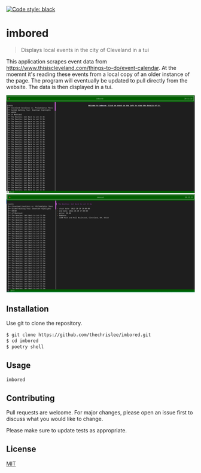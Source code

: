 [![Code style: black](https://img.shields.io/badge/code%20style-black-000000.svg)](https://github.com/psf/black)
# imbored

> Displays local events in the city of Cleveland in a tui

This application scrapes event data from https://www.thisiscleveland.com/things-to-do/event-calendar. At the moemnt it's reading these events from a local copy of an older instance of the page. The program will eventually be updated to pull directly from the website. The data is then displayed in a tui.

![Demo1](images/tui1.png)
![Demo2](images/tui2.png)

## Installation

Use git to clone the repository.

```console
$ git clone https://github.com/thechrislee/imbored.git
$ cd imbored
$ poetry shell
```

## Usage

```console
imbored
```

## Contributing
Pull requests are welcome. For major changes, please open an issue first to discuss what you would like to change.

Please make sure to update tests as appropriate.

## License
[MIT](https://choosealicense.com/licenses/mit/)
